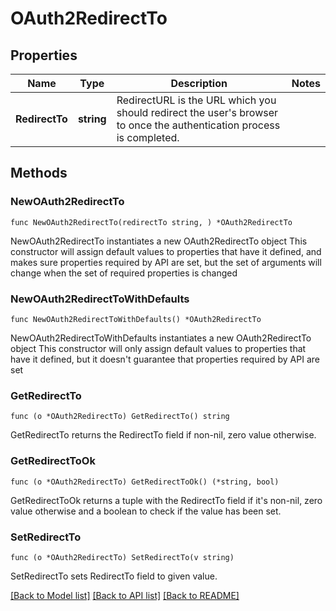 # OAuth2RedirectTo

## Properties

| Name           | Type       | Description                                                                                                              | Notes |
| -------------- | ---------- | ------------------------------------------------------------------------------------------------------------------------ | ----- |
| **RedirectTo** | **string** | RedirectURL is the URL which you should redirect the user&#39;s browser to once the authentication process is completed. |

## Methods

### NewOAuth2RedirectTo

`func NewOAuth2RedirectTo(redirectTo string, ) *OAuth2RedirectTo`

NewOAuth2RedirectTo instantiates a new OAuth2RedirectTo object This constructor
will assign default values to properties that have it defined, and makes sure
properties required by API are set, but the set of arguments will change when
the set of required properties is changed

### NewOAuth2RedirectToWithDefaults

`func NewOAuth2RedirectToWithDefaults() *OAuth2RedirectTo`

NewOAuth2RedirectToWithDefaults instantiates a new OAuth2RedirectTo object This
constructor will only assign default values to properties that have it defined,
but it doesn't guarantee that properties required by API are set

### GetRedirectTo

`func (o *OAuth2RedirectTo) GetRedirectTo() string`

GetRedirectTo returns the RedirectTo field if non-nil, zero value otherwise.

### GetRedirectToOk

`func (o *OAuth2RedirectTo) GetRedirectToOk() (*string, bool)`

GetRedirectToOk returns a tuple with the RedirectTo field if it's non-nil, zero
value otherwise and a boolean to check if the value has been set.

### SetRedirectTo

`func (o *OAuth2RedirectTo) SetRedirectTo(v string)`

SetRedirectTo sets RedirectTo field to given value.

[[Back to Model list]](../README.md#documentation-for-models)
[[Back to API list]](../README.md#documentation-for-api-endpoints)
[[Back to README]](../README.md)
